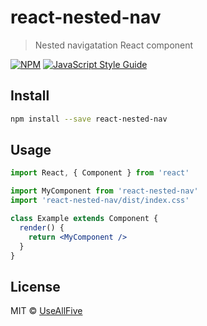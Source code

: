 # react-nested-nav

> Nested navigatation React component

[![NPM](https://img.shields.io/npm/v/react-nested-nav.svg)](https://www.npmjs.com/package/react-nested-nav) [![JavaScript Style Guide](https://img.shields.io/badge/code_style-standard-brightgreen.svg)](https://standardjs.com)

## Install

```bash
npm install --save react-nested-nav
```

## Usage

```jsx
import React, { Component } from 'react'

import MyComponent from 'react-nested-nav'
import 'react-nested-nav/dist/index.css'

class Example extends Component {
  render() {
    return <MyComponent />
  }
}
```

## License

MIT © [UseAllFive](https://github.com/UseAllFive)
